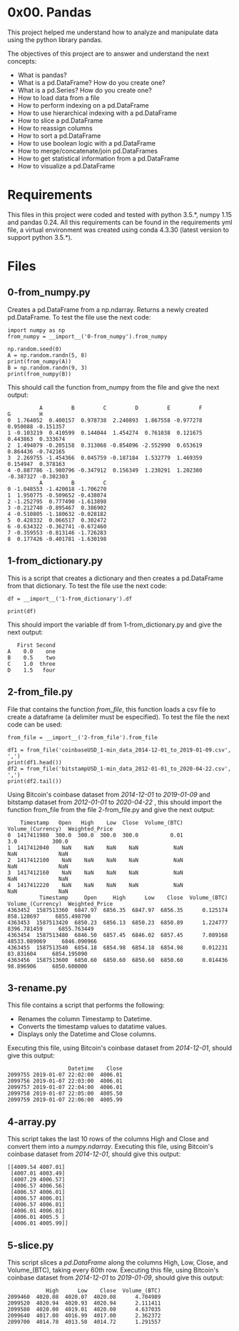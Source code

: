 # 0x00. Pandas

This project helped me understand how to analyze and manipulate data using the python  library pandas.

The objectives of this project are to answer and understand the next concepts:

- What is pandas?
- What is a pd.DataFrame? How do you create one?
- What is a pd.Series? How do you create one?
- How to load data from a file
- How to perform indexing on a pd.DataFrame
- How to use hierarchical indexing with a pd.DataFrame
- How to slice a pd.DataFrame
- How to reassign columns
- How to sort a pd.DataFrame
- How to use boolean logic with a pd.DataFrame
- How to merge/concatenate/join pd.DataFrames
- How to get statistical information from a pd.DataFrame
- How to visualize a pd.DataFrame

# Requirements

This files in this project were coded and tested with python 3.5.\*, numpy 1.15 and pandas 0.24. All this requirements can be found in the requirements yml file, a virtual environment was created using conda 4.3.30 (latest version to support python 3.5.\*).

# Files
## 0-from_numpy.py
Creates a pd.DataFrame from a np.ndarray. Returns a newly created pd.DataFrame. To test the file use the next code:

```
import numpy as np
from_numpy = __import__('0-from_numpy').from_numpy

np.random.seed(0)
A = np.random.randn(5, 8)
print(from_numpy(A))
B = np.random.randn(9, 3)
print(from_numpy(B))
```

This should call the function from_numpy from the file and give the next output:

```
          A         B         C         D         E         F         G         H
0  1.764052  0.400157  0.978738  2.240893  1.867558 -0.977278  0.950088 -0.151357
1 -0.103219  0.410599  0.144044  1.454274  0.761038  0.121675  0.443863  0.333674
2  1.494079 -0.205158  0.313068 -0.854096 -2.552990  0.653619  0.864436 -0.742165
3  2.269755 -1.454366  0.045759 -0.187184  1.532779  1.469359  0.154947  0.378163
4 -0.887786 -1.980796 -0.347912  0.156349  1.230291  1.202380 -0.387327 -0.302303
          A         B         C
0 -1.048553 -1.420018 -1.706270
1  1.950775 -0.509652 -0.438074
2 -1.252795  0.777490 -1.613898
3 -0.212740 -0.895467  0.386902
4 -0.510805 -1.180632 -0.028182
5  0.428332  0.066517  0.302472
6 -0.634322 -0.362741 -0.672460
7 -0.359553 -0.813146 -1.726283
8  0.177426 -0.401781 -1.630198
```

## 1-from_dictionary.py
This is a script that creates a dictionary and then creates a pd.DataFrame from that
dictionary. To test the file use the next code:

```
df = __import__('1-from_dictionary').df

print(df)
```

This should import the variable df from 1-from_dictionary.py and give the next output:

```
   First Second
A    0.0    one
B    0.5    two
C    1.0  three
D    1.5   four
```

## 2-from_file.py
File that contains the function *from_file*, this function loads a csv file to create a dataframe (a delimiter must be especified). To test the file the next code can be used:

```
from_file = __import__('2-from_file').from_file

df1 = from_file('coinbaseUSD_1-min_data_2014-12-01_to_2019-01-09.csv', ',')
print(df1.head())
df2 = from_file('bitstampUSD_1-min_data_2012-01-01_to_2020-04-22.csv', ',')
print(df2.tail())
```

Using Bitcoin's coinbase dataset from *2014-12-01* to *2019-01-09* and bitstamp dataset from *2012-01-01* to *2020-04-22* , this should import the function from_file from the file 2-from_file.py and give the next output:

```
    Timestamp   Open   High    Low  Close  Volume_(BTC)  Volume_(Currency)  Weighted_Price
0  1417411980  300.0  300.0  300.0  300.0          0.01                3.0           300.0
1  1417412040    NaN    NaN    NaN    NaN           NaN                NaN             NaN
2  1417412100    NaN    NaN    NaN    NaN           NaN                NaN             NaN
3  1417412160    NaN    NaN    NaN    NaN           NaN                NaN             NaN
4  1417412220    NaN    NaN    NaN    NaN           NaN                NaN             NaN
          Timestamp     Open     High      Low    Close  Volume_(BTC)  Volume_(Currency)  Weighted_Price
4363452  1587513360  6847.97  6856.35  6847.97  6856.35      0.125174         858.128697     6855.498790
4363453  1587513420  6850.23  6856.13  6850.23  6850.89      1.224777        8396.781459     6855.763449
4363454  1587513480  6846.50  6857.45  6846.02  6857.45      7.089168       48533.089069     6846.090966
4363455  1587513540  6854.18  6854.98  6854.18  6854.98      0.012231          83.831604     6854.195090
4363456  1587513600  6850.60  6850.60  6850.60  6850.60      0.014436          98.896906     6850.600000
```

## 3-rename.py
This file contains a script that performs the following:

- Renames the column Timestamp to Datetime.
- Converts the timestamp values to datatime values.
- Displays only the Datetime and Close columns.

Executing this file, using Bitcoin's coinbase dataset from *2014-12-01*, should give this output:

```
                   Datetime    Close
2099755 2019-01-07 22:02:00  4006.01
2099756 2019-01-07 22:03:00  4006.01
2099757 2019-01-07 22:04:00  4006.01
2099758 2019-01-07 22:05:00  4005.50
2099759 2019-01-07 22:06:00  4005.99
```

## 4-array.py
This script takes the last 10 rows of the columns High and Close and convert them into a *numpy.ndarray*. Executing this file, using Bitcoin's coinbase dataset from *2014-12-01*, should give this output:

```
[[4009.54 4007.01]
 [4007.01 4003.49]
 [4007.29 4006.57]
 [4006.57 4006.56]
 [4006.57 4006.01]
 [4006.57 4006.01]
 [4006.57 4006.01]
 [4006.01 4006.01]
 [4006.01 4005.5 ]
 [4006.01 4005.99]]
```

## 5-slice.py
This script slices a *pd.DataFrame* along the columns High, Low, Close, and Volume_(BTC), taking every 60th row. Executing this file, using Bitcoin's coinbase dataset from *2014-12-01* to *2019-01-09*, should give this output:

```
            High      Low    Close  Volume_(BTC)
2099460  4020.08  4020.07  4020.08      4.704989
2099520  4020.94  4020.93  4020.94      2.111411
2099580  4020.00  4019.01  4020.00      4.637035
2099640  4017.00  4016.99  4017.00      2.362372
2099700  4014.78  4013.50  4014.72      1.291557
```
